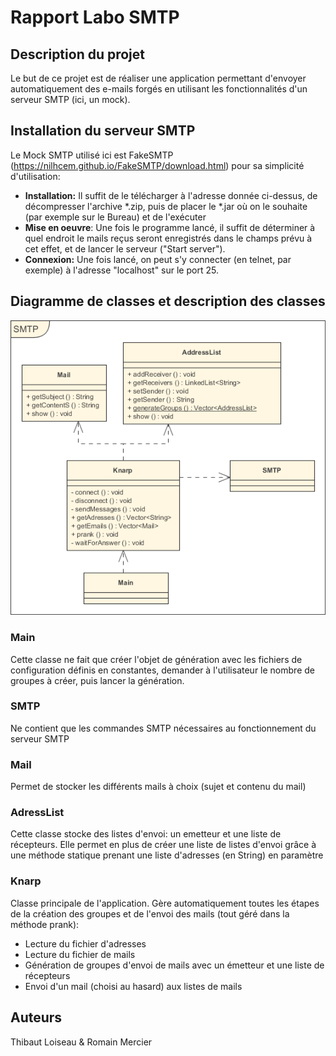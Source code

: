# Rapport Labo SMTP

## Description du projet

Le but de ce projet est de réaliser une application permettant d'envoyer automatiquement des e-mails forgés en utilisant les fonctionnalités d'un serveur SMTP (ici, un mock). 

## Installation du serveur SMTP

Le Mock SMTP utilisé ici est FakeSMTP (https://nilhcem.github.io/FakeSMTP/download.html) pour sa simplicité d'utilisation:

* **Installation:** Il suffit de le télécharger à l'adresse donnée ci-dessus, de décompresser l'archive *.zip, puis de placer le *.jar où on le souhaite (par exemple sur le Bureau) et de l'exécuter
* **Mise en oeuvre**: Une fois le programme lancé, il suffit de déterminer à quel endroit le mails reçus seront enregistrés dans le champs prévu à cet effet, et de lancer le serveur ("Start server").
* **Connexion:** Une fois lancé, on peut s'y connecter (en telnet, par exemple) à l'adresse "localhost" sur le port 25.

## Diagramme de classes et description des classes
![image](./uml.png)

### Main
Cette classe ne fait que créer l'objet de génération avec les fichiers de configuration définis en constantes,  demander à l'utilisateur le nombre de groupes à créer, puis lancer la génération.

### SMTP
Ne contient que les commandes SMTP nécessaires au fonctionnement du serveur SMTP

### Mail
Permet de stocker les différents mails à choix (sujet et contenu du mail)

### AdressList
Cette classe stocke des listes d'envoi: un emetteur et une liste de récepteurs.
Elle permet en plus de créer une liste de listes d'envoi grâce à une méthode statique prenant une liste d'adresses (en String) en paramètre

### Knarp
Classe principale de l'application. Gère automatiquement toutes les étapes de la création des groupes et de l'envoi des mails (tout géré dans la méthode prank): 
* Lecture du fichier d'adresses
* Lecture du fichier de mails
* Génération de groupes d'envoi de mails avec un émetteur et une liste de récepteurs
* Envoi d'un mail (choisi au hasard) aux listes de mails

## Auteurs
Thibaut Loiseau & Romain Mercier

